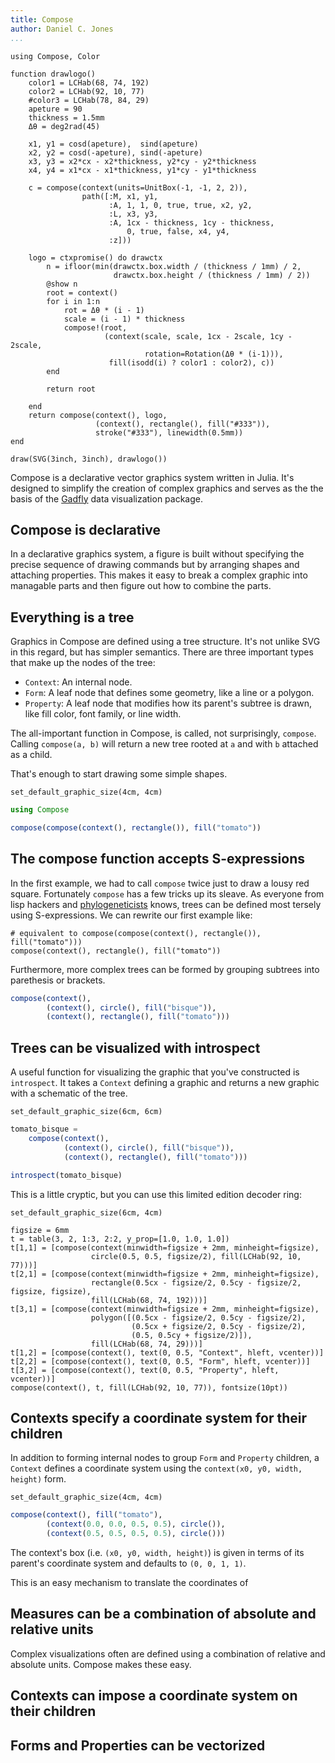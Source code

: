 ```yaml
---
title: Compose
author: Daniel C. Jones
...
```



```{.julia hide="true"}
using Compose, Color

function drawlogo()
    color1 = LCHab(68, 74, 192)
    color2 = LCHab(92, 10, 77)
    #color3 = LCHab(78, 84, 29)
    apeture = 90
    thickness = 1.5mm
    Δθ = deg2rad(45)

    x1, y1 = cosd(apeture),  sind(apeture)
    x2, y2 = cosd(-apeture), sind(-apeture)
    x3, y3 = x2*cx - x2*thickness, y2*cy - y2*thickness
    x4, y4 = x1*cx - x1*thickness, y1*cy - y1*thickness

    c = compose(context(units=UnitBox(-1, -1, 2, 2)),
                path([:M, x1, y1,
                      :A, 1, 1, 0, true, true, x2, y2,
                      :L, x3, y3,
                      :A, 1cx - thickness, 1cy - thickness,
                          0, true, false, x4, y4,
                      :z]))

    logo = ctxpromise() do drawctx
        n = ifloor(min(drawctx.box.width / (thickness / 1mm) / 2,
                       drawctx.box.height / (thickness / 1mm) / 2))
        @show n
        root = context()
        for i in 1:n
            rot = Δθ * (i - 1)
            scale = (i - 1) * thickness
            compose!(root,
                     (context(scale, scale, 1cx - 2scale, 1cy - 2scale,
                              rotation=Rotation(Δθ * (i-1))),
                      fill(isodd(i) ? color1 : color2), c))
        end

        return root

    end
    return compose(context(), logo,
                   (context(), rectangle(), fill("#333")),
                   stroke("#333"), linewidth(0.5mm))
end

draw(SVG(3inch, 3inch), drawlogo())
```

Compose is a declarative vector graphics system written in Julia. It's designed
to simplify the creation of complex graphics and serves as the the basis of the
[Gadfly](https://github.com/dcjones/Gadfly.jl) data visualization package.

Compose is declarative
----------------------

In a declarative graphics system, a figure is built without specifying the
precise sequence of drawing commands but by arranging shapes and attaching
properties. This makes it easy to break a complex graphic into managable parts
and then figure out how to combine the parts.

Everything is a tree
--------------------

Graphics in Compose are defined using a tree structure. It's not unlike SVG in
this regard, but has simpler semantics. There are three important types that
make up the nodes of the tree:

  * `Context`: An internal node.
  * `Form`: A leaf node that defines some geometry, like a line or a polygon.
  * `Property`: A leaf node that modifies how its parent's subtree is drawn,
    like fill color, font family, or line width.

The all-important function in Compose, is called, not surprisingly, `compose`.
Calling `compose(a, b)` will return a new tree rooted at `a` and with `b`
attached as a child.

That's enough to start drawing some simple shapes.

```{.julia hide="true"}
set_default_graphic_size(4cm, 4cm)
```

```julia
using Compose

compose(compose(context(), rectangle()), fill("tomato"))
```

The compose function accepts S-expressions
------------------------------------------

In the first example, we had to call `compose` twice just to draw a lousy red
square. Fortunately `compose` has a few tricks up its sleave. As everyone from
lisp hackers and [phylogeneticists](http://en.wikipedia.org/wiki/Newick_format)
knows, trees can be defined most tersely using S-expressions. We can rewrite our
first example like:

```{.julia execute="false"}
# equivalent to compose(compose(context(), rectangle()), fill("tomato")))
compose(context(), rectangle(), fill("tomato"))
```

Furthermore, more complex trees can be formed by grouping subtrees into
parethesis or brackets.


```julia
compose(context(),
        (context(), circle(), fill("bisque")),
        (context(), rectangle(), fill("tomato")))
```

Trees can be visualized with introspect
---------------------------------------

A useful function for visualizing the graphic that you've constructed is
`introspect`. It takes a `Context` defining a graphic and returns a new graphic
with a schematic of the tree.

```{.julia hide="true"}
set_default_graphic_size(6cm, 6cm)
```

```julia
tomato_bisque =
    compose(context(),
            (context(), circle(), fill("bisque")),
            (context(), rectangle(), fill("tomato")))

introspect(tomato_bisque)
```

This is a little cryptic, but you can use this limited edition decoder ring:

```{.julia hide="true"}
set_default_graphic_size(6cm, 4cm)
```

```{.julia hide="true"}
figsize = 6mm
t = table(3, 2, 1:3, 2:2, y_prop=[1.0, 1.0, 1.0])
t[1,1] = [compose(context(minwidth=figsize + 2mm, minheight=figsize),
                  circle(0.5, 0.5, figsize/2), fill(LCHab(92, 10, 77)))]
t[2,1] = [compose(context(minwidth=figsize + 2mm, minheight=figsize),
                  rectangle(0.5cx - figsize/2, 0.5cy - figsize/2, figsize, figsize),
                  fill(LCHab(68, 74, 192)))]
t[3,1] = [compose(context(minwidth=figsize + 2mm, minheight=figsize),
                  polygon([(0.5cx - figsize/2, 0.5cy - figsize/2),
                           (0.5cx + figsize/2, 0.5cy - figsize/2),
                           (0.5, 0.5cy + figsize/2)]),
                  fill(LCHab(68, 74, 29)))]
t[1,2] = [compose(context(), text(0, 0.5, "Context", hleft, vcenter))]
t[2,2] = [compose(context(), text(0, 0.5, "Form", hleft, vcenter))]
t[3,2] = [compose(context(), text(0, 0.5, "Property", hleft, vcenter))]
compose(context(), t, fill(LCHab(92, 10, 77)), fontsize(10pt))
```


Contexts specify a coordinate system for their children
--------------------------------------------------------

In addition to forming internal nodes to group `Form` and `Property` children, a
`Context` defines a coordinate system using the `context(x0, y0, width, height)`
form.

```{.julia hide="true"}
set_default_graphic_size(4cm, 4cm)
```

```julia
compose(context(), fill("tomato"),
        (context(0.0, 0.0, 0.5, 0.5), circle()),
        (context(0.5, 0.5, 0.5, 0.5), circle()))
```

The context's box (i.e. `(x0, y0, width, height)`) is given in terms of its
parent's coordinate system and defaults to `(0, 0, 1, 1)`.

This is an easy mechanism to translate the coordinates of 




Measures can be a combination of absolute and relative units
------------------------------------------------------------

Complex visualizations often are defined using a combination of relative and
absolute units. Compose makes these easy.



Contexts can impose a coordinate system on their children
---------------------------------------------------------




Forms and Properties can be vectorized
--------------------------------------




